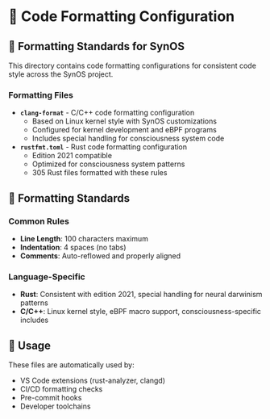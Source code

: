 # 🎨 Code Formatting Configuration

## 📁 Formatting Standards for SynOS

This directory contains code formatting configurations for consistent code style across the SynOS project.

### **Formatting Files**

- **`clang-format`** - C/C++ code formatting configuration
  - Based on Linux kernel style with SynOS customizations
  - Configured for kernel development and eBPF programs
  - Includes special handling for consciousness system code
- **`rustfmt.toml`** - Rust code formatting configuration
  - Edition 2021 compatible
  - Optimized for consciousness system patterns
  - 305 Rust files formatted with these rules

## 🎯 Formatting Standards

### **Common Rules**

- **Line Length**: 100 characters maximum
- **Indentation**: 4 spaces (no tabs)
- **Comments**: Auto-reflowed and properly aligned

### **Language-Specific**

- **Rust**: Consistent with edition 2021, special handling for neural darwinism patterns
- **C/C++**: Linux kernel style, eBPF macro support, consciousness-specific includes

## 🔧 Usage

These files are automatically used by:

- VS Code extensions (rust-analyzer, clangd)
- CI/CD formatting checks
- Pre-commit hooks
- Developer toolchains
